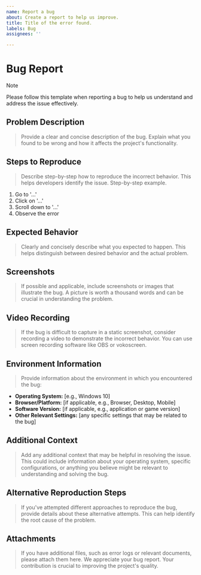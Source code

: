 ```yaml
---
name: Report a bug
about: Create a report to help us improve.
title: Title of the error found.
labels: Bug
assignees: ''

---
```


# Bug Report

> [!NOTE]  
> Please follow this template when reporting a bug to help us understand and address the issue effectively.

## Problem Description

> Provide a clear and concise description of the bug. Explain what you found to be wrong and how it affects the project's functionality.

## Steps to Reproduce

> Describe step-by-step how to reproduce the incorrect behavior. This helps developers identify the issue.
> Step-by-step example.

1. Go to '...'
2. Click on '...'
3. Scroll down to '...'
4. Observe the error

## Expected Behavior

> Clearly and concisely describe what you expected to happen. This helps distinguish between desired behavior and the actual problem.

## Screenshots

> If possible and applicable, include screenshots or images that illustrate the bug. A picture is worth a thousand words and can be crucial in understanding the problem.

## Video Recording

> If the bug is difficult to capture in a static screenshot, consider recording a video to demonstrate the incorrect behavior. You can use screen recording software like OBS or vokoscreen.

## Environment Information

> Provide information about the environment in which you encountered the bug:

- **Operating System:** [e.g., Windows 10]
- **Browser/Platform:** [if applicable, e.g., Browser, Desktop, Mobile]
- **Software Version:** [if applicable, e.g., application or game version]
- **Other Relevant Settings:** [any specific settings that may be related to the bug]

## Additional Context

> Add any additional context that may be helpful in resolving the issue. This could include information about your operating system, specific configurations, or anything you believe might be relevant to understanding and solving the bug.

## Alternative Reproduction Steps

> If you've attempted different approaches to reproduce the bug, provide details about these alternative attempts. This can help identify the root cause of the problem.

## Attachments

> If you have additional files, such as error logs or relevant documents, please attach them here.
> We appreciate your bug report. Your contribution is crucial to improving the project's quality.
